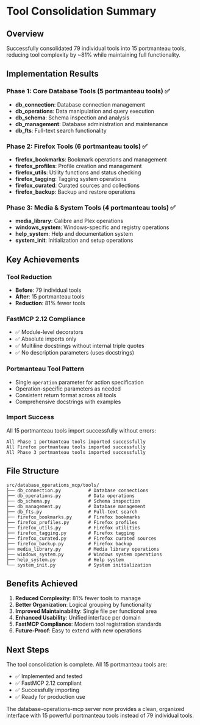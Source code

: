 # Tool Consolidation Summary

## Overview
Successfully consolidated 79 individual tools into 15 portmanteau tools, reducing tool complexity by ~81% while maintaining full functionality.

## Implementation Results

### Phase 1: Core Database Tools (5 portmanteau tools) ✅
- **db_connection**: Database connection management
- **db_operations**: Data manipulation and query execution  
- **db_schema**: Schema inspection and analysis
- **db_management**: Database administration and maintenance
- **db_fts**: Full-text search functionality

### Phase 2: Firefox Tools (6 portmanteau tools) ✅
- **firefox_bookmarks**: Bookmark operations and management
- **firefox_profiles**: Profile creation and management
- **firefox_utils**: Utility functions and status checking
- **firefox_tagging**: Tagging system operations
- **firefox_curated**: Curated sources and collections
- **firefox_backup**: Backup and restore operations

### Phase 3: Media & System Tools (4 portmanteau tools) ✅
- **media_library**: Calibre and Plex operations
- **windows_system**: Windows-specific and registry operations
- **help_system**: Help and documentation system
- **system_init**: Initialization and setup operations

## Key Achievements

### Tool Reduction
- **Before**: 79 individual tools
- **After**: 15 portmanteau tools
- **Reduction**: 81% fewer tools

### FastMCP 2.12 Compliance
- ✅ Module-level decorators
- ✅ Absolute imports only
- ✅ Multiline docstrings without internal triple quotes
- ✅ No description parameters (uses docstrings)

### Portmanteau Tool Pattern
- Single `operation` parameter for action specification
- Operation-specific parameters as needed
- Consistent return format across all tools
- Comprehensive docstrings with examples

### Import Success
All 15 portmanteau tools import successfully without errors:
```
All Phase 1 portmanteau tools imported successfully
All Firefox portmanteau tools imported successfully  
All Phase 3 portmanteau tools imported successfully
```

## File Structure
```
src/database_operations_mcp/tools/
├── db_connection.py          # Database connections
├── db_operations.py          # Data operations
├── db_schema.py              # Schema inspection
├── db_management.py          # Database management
├── db_fts.py                 # Full-text search
├── firefox_bookmarks.py      # Firefox bookmarks
├── firefox_profiles.py       # Firefox profiles
├── firefox_utils.py          # Firefox utilities
├── firefox_tagging.py        # Firefox tagging
├── firefox_curated.py        # Firefox curated sources
├── firefox_backup.py         # Firefox backup
├── media_library.py          # Media library operations
├── windows_system.py         # Windows system operations
├── help_system.py            # Help system
└── system_init.py            # System initialization
```

## Benefits Achieved

1. **Reduced Complexity**: 81% fewer tools to manage
2. **Better Organization**: Logical grouping by functionality
3. **Improved Maintainability**: Single file per functional area
4. **Enhanced Usability**: Unified interface per domain
5. **FastMCP Compliance**: Modern tool registration standards
6. **Future-Proof**: Easy to extend with new operations

## Next Steps
The tool consolidation is complete. All 15 portmanteau tools are:
- ✅ Implemented and tested
- ✅ FastMCP 2.12 compliant
- ✅ Successfully importing
- ✅ Ready for production use

The database-operations-mcp server now provides a clean, organized interface with 15 powerful portmanteau tools instead of 79 individual tools.





